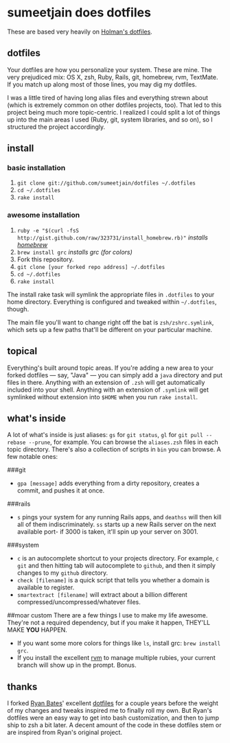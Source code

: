 # sumeetjain does dotfiles

These are based very heavily on [Holman's dotfiles](http://github.com/holman/dotfiles/).

## dotfiles

Your dotfiles are how you personalize your system. These are mine. The very prejudiced mix: OS X, zsh, Ruby, Rails, git, homebrew, rvm, TextMate. If you match up along most of those lines, you may dig my dotfiles.

I was a little tired of having long alias files and everything strewn about (which is extremely common on other dotfiles projects, too). That led to this project being much more topic-centric. I realized I could split a lot of things up into the main areas I used (Ruby, git, system libraries, and so on), so I structured the project accordingly.

## install


### basic installation
1. `git clone git://github.com/sumeetjain/dotfiles ~/.dotfiles`
2. `cd ~/.dotfiles`
3. `rake install`

### awesome installation
1. `ruby -e "$(curl -fsS http://gist.github.com/raw/323731/install_homebrew.rb)"` *installs [homebrew](http://github.com/mxcl/homebrew/blob/master/README.md)*
2. `brew install grc` *installs grc (for colors)*
3. Fork this repository.
4. `git clone [your forked repo address] ~/.dotfiles`
5. `cd ~/.dotfiles`
6. `rake install`

The install rake task will symlink the appropriate files in `.dotfiles` to your home directory. Everything is configured and tweaked within `~/.dotfiles`, though.

The main file you'll want to change right off the bat is `zsh/zshrc.symlink`, which sets up a few paths that'll be different on your particular machine.

## topical

Everything's built around topic areas. If you're adding a new area to your forked dotfiles — say, "Java" — you can simply add a `java` directory and put files in there. Anything with an extension of `.zsh` will get automatically included into your shell. Anything with an extension of `.symlink` will get symlinked without extension into `$HOME` when you run `rake install`.

## what's inside

A lot of what's inside is just aliases: `gs` for `git status`, `gl` for `git pull --rebase --prune`, for example. You can browse the `aliases.zsh` files in each topic directory. There's also a collection of scripts in `bin` you can browse. A few notable ones:

###git
- `gpa [message]` adds everything from a dirty repository, creates a commit, and pushes it at once.

###rails
- `s` pings your system for any running Rails apps, and `deathss` will then kill all of them indiscriminately. `ss` starts up a new Rails server on the next available port- if 3000 is taken, it'll spin up your server on 3001.

###system
- `c` is an autocomplete shortcut to your projects directory. For example, `c git` and then hitting tab will autocomplete to `github`, and then it simply changes to my `github` directory.
- `check [filename]` is a quick script that tells you whether a domain is available to register.
- `smartextract [filename]` will extract about a billion different compressed/uncompressed/whatever files.

##moar custom
There are a few things I use to make my life awesome. They're not a required dependency, but if you make it happen, THEY'LL MAKE **YOU** HAPPEN.

- If you want some more colors for things like `ls`, install grc: `brew install grc`.
- If you install the excellent [rvm](http://rvm.beginrescueend.com) to manage multiple rubies, your current branch will show up in the prompt. Bonus.

## thanks

I forked [Ryan Bates](http://github.com/ryanb)' excellent [dotfiles](http://github.com/ryanb/dotfiles) for a couple years before the weight of my changes and tweaks inspired me to finally roll my own. But Ryan's dotfiles were an easy way to get into bash customization, and then to jump ship to zsh a bit later. A decent amount of the code in these dotfiles stem or are inspired from Ryan's original project.